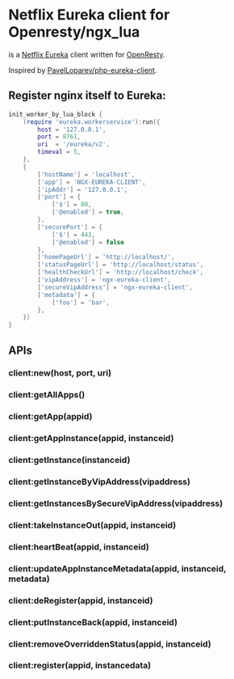 # Netflix Eureka client for Openresty/ngx_lua

is a [Netflix Eureka][3] client written for [OpenResty][1].

Inspired by [PavelLoparev/php-eureka-client][2].

## Register nginx itself to Eureka:
```lua
init_worker_by_lua_block {
    (require 'eureka.workerservice'):run({
        host = '127.0.0.1',
        port = 8761,
        uri  = '/eureka/v2',
        timeval = 5,
    },
    {
        ['hostName'] = 'localhost',
        ['app'] = 'NGX-EUREKA-CLIENT',
        ['ipAddr'] = '127.0.0.1',
        ['port'] = {
            ['$'] = 80,
            ['@enabled'] = true,
        },
        ['securePort'] = {
            ['$'] = 443,
            ['@enabled'] = false
        },
        ['homePageUrl'] = 'http://localhost/',
        ['statusPageUrl'] = 'http://localhost/status',
        ['healthCheckUrl'] = 'http://localhost/check',
        ['vipAddress'] = 'ngx-eureka-client',
        ['secureVipAddress'] = 'ngx-eureka-client',
        ['metadata'] = {
            ['foo'] = 'bar',
        },
    })
}
```

## APIs

### client:new(host, port, uri)
### client:getAllApps()
### client:getApp(appid)
### client:getAppInstance(appid, instanceid)
### client:getInstance(instanceid)
### client:getInstanceByVipAddress(vipaddress)
### client:getInstancesBySecureVipAddress(vipaddress)
### client:takeInstanceOut(appid, instanceid)
### client:heartBeat(appid, instanceid)
### client:updateAppInstanceMetadata(appid, instanceid, metadata)
### client:deRegister(appid, instanceid)
### client:putInstanceBack(appid, instanceid)
### client:removeOverriddenStatus(appid, instanceid)
### client:register(appid, instancedata)

  [1]: http://openresty.org/
  [2]: https://github.com/PavelLoparev/php-eureka-client
  [3]: https://github.com/Netflix/eureka/wiki/Eureka-REST-operations
